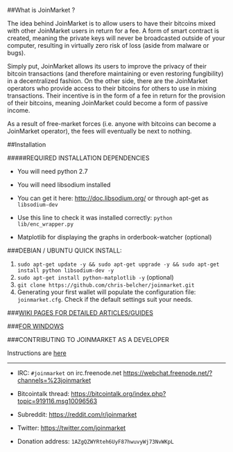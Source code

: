 ##What is JoinMarket ?

The idea behind JoinMarket is to allow users to have their bitcoins mixed with other JoinMarket users in return for a fee. A form of smart contract is created, meaning the private keys will never be broadcasted outside of your computer, resulting in virtually zero risk of loss (aside from malware or bugs).

Simply put, JoinMarket allows its users to improve the privacy of their bitcoin transactions (and therefore maintaining or even restoring fungibility) in a decentralized fashion. On the other side, there are the JoinMarket operators who provide access to their bitcoins for others to use in mixing transactions. Their incentive is in the form of a fee in return for the provision of their bitcoins, meaning JoinMarket could become a form of passive income. 

As a result of free-market forces (i.e. anyone with bitcoins can become a JoinMarket operator), the fees will eventually be next to nothing. 

##Installation

#####REQUIRED INSTALLATION DEPENDENCIES

+ You will need python 2.7

+ You will need libsodium installed

 - You can get it here: http://doc.libsodium.org/ or through apt-get as `libsodium-dev`
 
 - Use this line to check it was installed correctly: `python lib/enc_wrapper.py`

+ Matplotlib for displaying the graphs in orderbook-watcher (optional)

###DEBIAN / UBUNTU QUICK INSTALL:

1. `sudo apt-get update -y && sudo apt-get upgrade -y && sudo apt-get install python libsodium-dev -y`
2. `sudo apt-get install python-matplotlib -y` (optional)
3. `git clone https://github.com/chris-belcher/joinmarket.git`
4. Generating your first wallet will populate the configuration file: `joinmarket.cfg`.
   Check if the default settings suit your needs.

###[WIKI PAGES FOR DETAILED ARTICLES/GUIDES](https://github.com/chris-belcher/joinmarket/wiki)

###[FOR WINDOWS](https://github.com/chris-belcher/joinmarket/wiki/Installing-JoinMarket-on-Windows-7-(temporary))

###CONTRIBUTING TO JOINMARKET AS A DEVELOPER

Instructions are [here](./CONTRIBUTING.md)

---

+ IRC: `#joinmarket` on irc.freenode.net https://webchat.freenode.net/?channels=%23joinmarket

+ Bitcointalk thread: https://bitcointalk.org/index.php?topic=919116.msg10096563

+ Subreddit: https://reddit.com/r/joinmarket

+ Twitter: https://twitter.com/joinmarket

+ Donation address: `1AZgQZWYRteh6UyF87hwuvyWj73NvWKpL`
